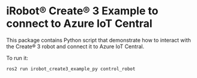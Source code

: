# iRobot® Create® 3 Example to connect to Azure IoT Central

This package contains Python script that demonstrate how to interact with the Create® 3 robot and connect it to Azure IoT Central.

To run it:

```sh
ros2 run irobot_create3_example_py control_robot
```
